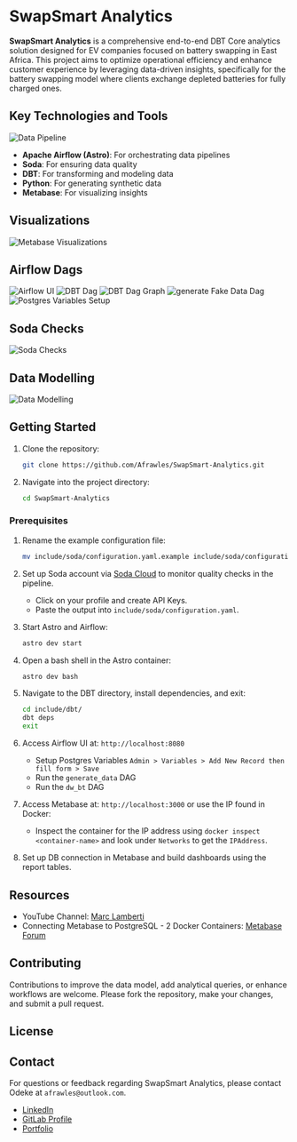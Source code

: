# SwapSmart Analytics

**SwapSmart Analytics** is a comprehensive end-to-end DBT Core analytics solution designed for EV companies focused on battery swapping in East Africa. This project aims to optimize operational efficiency and enhance customer experience by leveraging data-driven insights, specifically for the battery swapping model where clients exchange depleted batteries for fully charged ones.

## Key Technologies and Tools

![Data Pipeline](images/Pipeline.drawio.png)

- **Apache Airflow (Astro)**: For orchestrating data pipelines
- **Soda**: For ensuring data quality
- **DBT**: For transforming and modeling data
- **Python**: For generating synthetic data
- **Metabase**: For visualizing insights

## Visualizations

![Metabase Visualizations](images/dashboard.png) 

## Airflow Dags
![Airflow UI](images/airflowui.png)
![DBT Dag](images/dw_dbt.png)
![DBT Dag Graph](images/dw_dbt_dags.png)
![generate Fake Data Dag](images/generate_data.png)
![Postgres Variables Setup](images/postgres_variable.png)

## Soda Checks
![Soda Checks](images/soda_checks.png)

## Data Modelling

![Data Modelling](images/data_modelling.jpg)

## Getting Started

1. Clone the repository:

    ```bash
    git clone https://github.com/Afrawles/SwapSmart-Analytics.git
    ```

2. Navigate into the project directory:

    ```bash
    cd SwapSmart-Analytics
    ```

### Prerequisites

1. Rename the example configuration file:

    ```bash
    mv include/soda/configuration.yaml.example include/soda/configuration.yaml
    ```

2. Set up Soda account via [Soda Cloud](https://cloud.soda.io/) to monitor quality checks in the pipeline.
    - Click on your profile and create API Keys.
    - Paste the output into `include/soda/configuration.yaml`.

3. Start Astro and Airflow:

    ```bash
    astro dev start
    ```

4. Open a bash shell in the Astro container:

    ```bash
    astro dev bash
    ```

5. Navigate to the DBT directory, install dependencies, and exit:

    ```bash
    cd include/dbt/
    dbt deps
    exit
    ```

6. Access Airflow UI at: `http://localhost:8080`
    - Setup Postgres Variables `Admin > Variables > Add New Record then fill form > Save`
    - Run the `generate_data` DAG
    - Run the `dw_bt` DAG

7. Access Metabase at: `http://localhost:3000` or use the IP found in Docker:
    - Inspect the container for the IP address using `docker inspect <container-name>` and look under `Networks` to get the `IPAddress`.

8. Set up DB connection in Metabase and build dashboards using the report tables.

## Resources

- YouTube Channel: [Marc Lamberti](https://youtu.be/DzxtCxi4YaA)
- Connecting Metabase to PostgreSQL - 2 Docker Containers: [Metabase Forum](https://discourse.metabase.com/t/connecting-metabase-to-postgresql-2-docker-containers/128002)

## Contributing

Contributions to improve the data model, add analytical queries, or enhance workflows are welcome. Please fork the repository, make your changes, and submit a pull request.

## License


## Contact

For questions or feedback regarding SwapSmart Analytics, please contact Odeke at `afrawles@outlook.com`.

- [LinkedIn](https://www.linkedin.com/in/mosesodeke/)
- [GitLab Profile](https://gitlab.com/mosesafrawles)
- [Portfolio](https://mosesafrawles.gitlab.io/portfolioui/)
